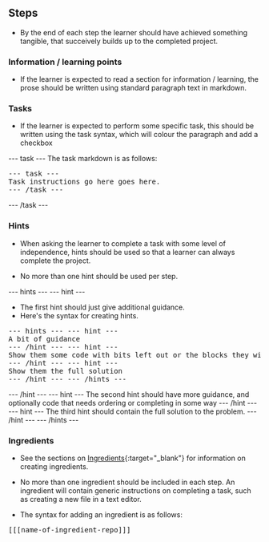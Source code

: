 ## Steps

- By the end of each step the learner should have achieved something tangible, that succeively builds up to the completed project.

### Information / learning points

- If the learner is expected to read a section for information / learning, the prose should be written using standard paragraph text in markdown.

### Tasks

- If the learner is expected to perform some specific task, this should be written using the task syntax, which will colour the paragraph and add a checkbox

--- task ---
The task markdown is as follows:

<html>
<pre>
&dash;&dash;&dash; task &dash;&dash;&dash;
Task instructions go here goes here.
&dash;&dash;&dash; /task &dash;&dash;&dash;
</pre>
</html>
--- /task ---

### Hints

- When asking the learner to complete a task with some level of independence, hints should be used so that a learner can always complete the project.

- No more than one hint should be used per step.

--- hints --- --- hint ---
- The first hint should just give additional guidance.
- Here's the syntax for creating hints.
<html><pre>&dash;&dash;&dash; hints &dash;&dash;&dash; &dash;&dash;&dash; hint &dash;&dash;&dash;
A bit of guidance
&dash;&dash;&dash; /hint &dash;&dash;&dash; &dash;&dash;&dash; hint &dash;&dash;&dash;
Show them some code with bits left out or the blocks they will need
&dash;&dash;&dash; /hint &dash;&dash;&dash; &dash;&dash;&dash; hint &dash;&dash;&dash;
Show them the full solution
&dash;&dash;&dash; /hint &dash;&dash;&dash; &dash;&dash;&dash; /hints &dash;&dash;&dash;</pre></html>
--- /hint --- --- hint ---
The second hint should have more guidance, and optionally code that needs ordering or completing in some way
--- /hint --- --- hint ---
The third hint should contain the full solution to the problem.
--- /hint --- --- /hints ---

### Ingredients

- See the sections on [Ingredients](./5){:target="_blank"} for information on creating ingredients.

- No more than one ingredient should be included in each step. An ingredient will contain generic instructions on completing a task, such as creating a new file in a text editor.

- The syntax for adding an ingredient is as follows:

<html><pre>&#91;&#91;&#91;name-of-ingredient-repo&#93;&#93;&#93;</pre></html>
